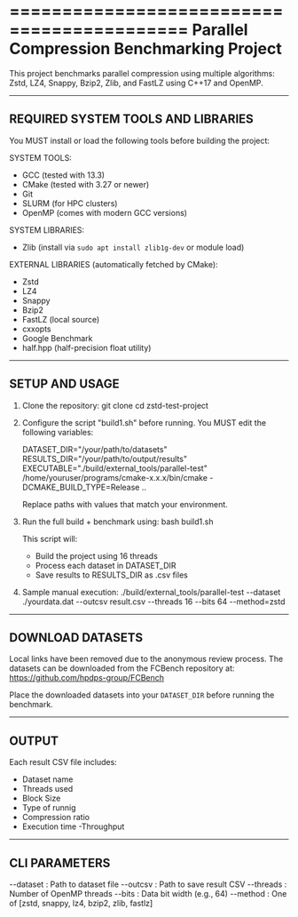 
===========================================
 Parallel Compression Benchmarking Project
===========================================

This project benchmarks parallel compression using multiple algorithms: 
Zstd, LZ4, Snappy, Bzip2, Zlib, and FastLZ using C++17 and OpenMP.

-----------------------------------------------
 REQUIRED SYSTEM TOOLS AND LIBRARIES
-----------------------------------------------

You MUST install or load the following tools before building the project:

SYSTEM TOOLS:
- GCC (tested with 13.3)
- CMake (tested with 3.27 or newer)
- Git
- SLURM (for HPC clusters)
- OpenMP (comes with modern GCC versions)

SYSTEM LIBRARIES:
- Zlib (install via `sudo apt install zlib1g-dev` or module load)

EXTERNAL LIBRARIES (automatically fetched by CMake):
- Zstd
- LZ4
- Snappy
- Bzip2
- FastLZ (local source)
- cxxopts
- Google Benchmark
- half.hpp (half-precision float utility)

-----------------------------------------------
 SETUP AND USAGE
-----------------------------------------------

1. Clone the repository:
   git clone <your-repo-url>
   cd zstd-test-project

2. Configure the script "build1.sh" before running.
   You MUST edit the following variables:

   DATASET_DIR="/your/path/to/datasets"
   RESULTS_DIR="/your/path/to/output/results"
   EXECUTABLE="./build/external_tools/parallel-test"
   /home/youruser/programs/cmake-x.x.x/bin/cmake -DCMAKE_BUILD_TYPE=Release ..

   Replace paths with values that match your environment.

3. Run the full build + benchmark using:
   bash build1.sh

   This script will:
   - Build the project using 16 threads
   - Process each dataset in DATASET_DIR
   - Save results to RESULTS_DIR as .csv files

4. Sample manual execution:
   ./build/external_tools/parallel-test --dataset ./yourdata.dat --outcsv result.csv --threads 16 --bits 64 --method=zstd
-----------------------------------------------
DOWNLOAD DATASETS
-----------------------------------------------

Local links have been removed due to the anonymous review process. The datasets can be downloaded from the FCBench repository at: https://github.com/hpdps-group/FCBench

Place the downloaded datasets into your `DATASET_DIR` before running the benchmark.


-----------------------------------------------
 OUTPUT
-----------------------------------------------

Each result CSV file includes:
- Dataset name
- Threads used
- Block Size
- Type of runnig
- Compression ratio
- Execution time
 -Throughput


-----------------------------------------------
 CLI PARAMETERS
-----------------------------------------------

--dataset    : Path to dataset file
--outcsv     : Path to save result CSV
--threads    : Number of OpenMP threads
--bits       : Data bit width (e.g., 64)
--method     : One of [zstd, snappy, lz4, bzip2, zlib, fastlz]



